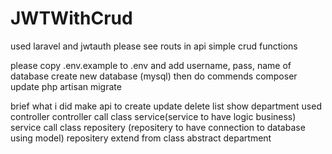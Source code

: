 # JWTWithCrud
used laravel and jwtauth
please see routs in api
simple crud functions

please copy .env.example to .env and add username, pass, name of database
create new database (mysql)
then do commends
composer update
php artisan migrate

brief what i did
make api to create update delete list show department
used controller 
controller call class service(service to have logic business)
service call class repositery (repositery to have connection to database using model)
repositery extend from class abstract department
